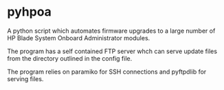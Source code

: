 # pyhpoa
A python script which automates firmware upgrades to a large number of HP Blade System Onboard Administrator modules.

The program has a self contained FTP server whch can serve update files from the directory outlined in the config file.

The program relies on paramiko for SSH connections and pyftpdlib for serving files.
